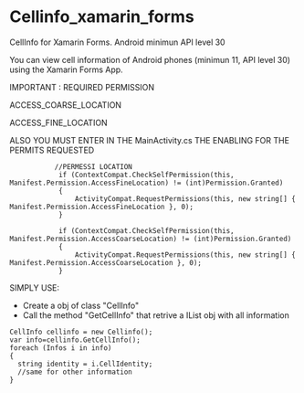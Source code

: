 # Cellinfo_xamarin_forms
CellInfo for Xamarin Forms. Android minimun API level 30

You can view cell information of Android phones (minimun 11, API level 30) 
using the Xamarin Forms App.

IMPORTANT : REQUIRED PERMISSION

ACCESS_COARSE_LOCATION

ACCESS_FINE_LOCATION

ALSO YOU MUST ENTER IN THE MainActivity.cs THE ENABLING FOR THE PERMITS REQUESTED
```
           //PERMESSI LOCATION
            if (ContextCompat.CheckSelfPermission(this, Manifest.Permission.AccessFineLocation) != (int)Permission.Granted)
            {
                ActivityCompat.RequestPermissions(this, new string[] { Manifest.Permission.AccessFineLocation }, 0);
            }

            if (ContextCompat.CheckSelfPermission(this, Manifest.Permission.AccessCoarseLocation) != (int)Permission.Granted)
            {
                ActivityCompat.RequestPermissions(this, new string[] { Manifest.Permission.AccessCoarseLocation }, 0);
            }
```

SIMPLY USE:
- Create a obj of class "CellInfo"
- Call the method "GetCellInfo" that retrive a IList obj with all information
```
CellInfo cellinfo = new Cellinfo();
var info=cellinfo.GetCellInfo();
foreach (Infos i in info)
{
  string identity = i.CellIdentity;
  //same for other information
}
```
